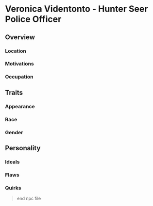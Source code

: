 # Veronica Videntonto - Hunter Seer Police Officer

## **Overview**

### Location

### Motivations

### Occupation

## **Traits**

### Appearance

### Race

### Gender

## **Personality**

### Ideals

### Flaws

### Quirks

> end npc file
